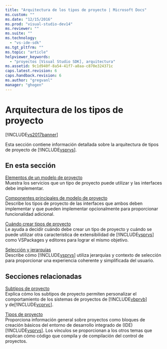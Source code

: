 ```yaml
---
title: "Arquitectura de los tipos de proyecto | Microsoft Docs"
ms.custom: ""
ms.date: "12/15/2016"
ms.prod: "visual-studio-dev14"
ms.reviewer: ""
ms.suite: ""
ms.technology: 
  - "vs-ide-sdk"
ms.tgt_pltfrm: ""
ms.topic: "article"
helpviewer_keywords: 
  - "proyectos [Visual Studio SDK], arquitectura"
ms.assetid: 9c1d940f-8a54-41f7-a8aa-c870e324371c
caps.latest.revision: 6
caps.handback.revision: 6
ms.author: "gregvanl"
manager: "ghogen"
---
```

# Arquitectura de los tipos de proyecto
[!INCLUDE[vs2017banner](../../code-quality/includes/vs2017banner.md)]

Esta sección contiene información detallada sobre la arquitectura de tipos de proyecto de [!INCLUDE[vsprvs](../../code-quality/includes/vsprvs_md.md)].  
  
## En esta sección  
 [Elementos de un modelo de proyecto](../../extensibility/internals/elements-of-a-project-model.md)  
 Muestra los servicios que un tipo de proyecto puede utilizar y las interfaces debe implementar.  
  
 [Componentes principales de modelo de proyecto](../../extensibility/internals/project-model-core-components.md)  
 Describe los tipos de proyecto de las interfaces que ambos deben implementar y que pueden implementar opcionalmente para proporcionar funcionalidad adicional.  
  
 [Cuándo crear tipos de proyecto](../../extensibility/internals/when-to-create-project-types.md)  
 Le ayuda a decidir cuándo debe crear un tipo de proyecto y cuándo se puede utilizar otra característica de extensibilidad de [!INCLUDE[vsprvs](../../code-quality/includes/vsprvs_md.md)] como VSPackages y editores para lograr el mismo objetivo.  
  
 [Selección y jerarquías](../../extensibility/internals/hierarchies-and-selection.md)  
 Describe cómo [!INCLUDE[vsprvs](../../code-quality/includes/vsprvs_md.md)] utiliza jerarquías y contexto de selección para proporcionar una experiencia coherente y simplificada del usuario.  
  
## Secciones relacionadas  
 [Subtipos de proyecto](../../extensibility/internals/project-subtypes.md)  
 Explica cómo los subtipos de proyecto permiten personalizar el comportamiento de los sistemas de proyectos de [!INCLUDE[vbprvb](../../code-quality/includes/vbprvb_md.md)] y de[!INCLUDE[vcprvc](../../code-quality/includes/vcprvc_md.md)].  
  
 [Tipos de proyecto](../../extensibility/internals/project-types.md)  
 Proporciona información general sobre proyectos como bloques de creación básicos del entorno de desarrollo integrado de \(IDE\) [!INCLUDE[vsprvs](../../code-quality/includes/vsprvs_md.md)].  Los vínculos se proporcionan a los otros temas que explican cómo código que compila y de compilación del control de proyectos.